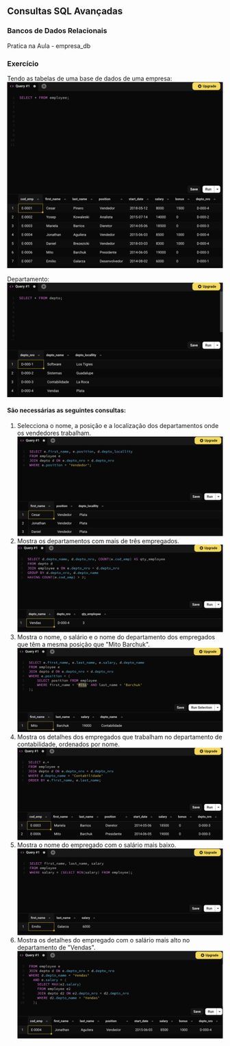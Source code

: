 ## Consultas SQL Avançadas ##

### Bancos de Dados Relacionais ###
Pratica na Aula - empresa_db


### Exercício ###
Tendo as tabelas de uma base de dados de uma empresa:
![Employee Table](/godatabase/dia02/manha/exercicios-aula/images/employee-table.png)

Departamento:
![Depto Table](/godatabase/dia02/manha/exercicios-aula/images/depto-table.png)

#### São necessárias as seguintes consultas: ####

1. Selecciona o nome, a posição e a localização dos departamentos onde os vendedores trabalham.
![Exc 1](/godatabase/dia02/manha/exercicios-aula/images/exc1.png)
2. Mostra os departamentos com mais de três empregados.
![Exc 2](/godatabase/dia02/manha/exercicios-aula/images/exc2.png)
3. Mostra o nome, o salário e o nome do departamento dos empregados que têm a mesma posição que "Mito Barchuk".
![Exc 3](/godatabase/dia02/manha/exercicios-aula/images/exc3.png)
4. Mostra os detalhes dos empregados que trabalham no departamento de contabilidade, ordenados por nome.
![Exc 4](/godatabase/dia02/manha/exercicios-aula/images/exc4.png)
5. Mostra o nome do empregado com o salário mais baixo.
![Exc 4](/godatabase/dia02/manha/exercicios-aula/images/exc5.png)
6. Mostra os detalhes do empregado com o salário mais alto no departamento de "Vendas".
![Exc 4](/godatabase/dia02/manha/exercicios-aula/images/exc6.png)